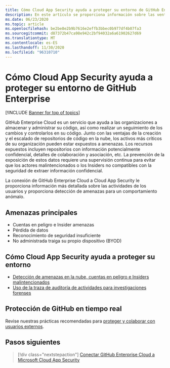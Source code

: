 ```yaml
---
title: Cómo Cloud App Security ayuda a proteger su entorno de GitHub Enterprise
description: En este artículo se proporciona información sobre las ventajas de conectar la aplicación de GitHub Enterprise a Cloud App Security mediante el conector de API para la visibilidad y el control del uso.
ms.date: 06/23/2020
ms.topic: article
ms.openlocfilehash: be2be8e2b9b7616e2effb3bbec0b977df4b07fa3
ms.sourcegitcommit: d87372b47ca98e942c2bf94032a6a61902627d69
ms.translationtype: MT
ms.contentlocale: es-ES
ms.lasthandoff: 11/30/2020
ms.locfileid: "96310710"
---
```

# <a name="how-cloud-app-security-helps-protect-your-github-enterprise-environment"></a>Cómo Cloud App Security ayuda a proteger su entorno de GitHub Enterprise

[!INCLUDE [Banner for top of topics](includes/banner.md)]

GitHub Enterprise Cloud es un servicio que ayuda a las organizaciones a almacenar y administrar su código, así como realizar un seguimiento de los cambios y controlarlos en su código. Junto con las ventajas de la creación y el escalado de repositorios de código en la nube, los activos más críticos de su organización pueden estar expuestos a amenazas. Los recursos expuestos incluyen repositorios con información potencialmente confidencial, detalles de colaboración y asociación, etc. La prevención de la exposición de estos datos requiere una supervisión continua para evitar que los actores malintencionados o los Insiders no compatibles con la seguridad de extraer información confidencial.

La conexión de GitHub Enterprise Cloud a Cloud App Security le proporciona información más detallada sobre las actividades de los usuarios y proporciona detección de amenazas para un comportamiento anómalo.

## <a name="main-threats"></a>Amenazas principales

- Cuentas en peligro e Insider amenazas
- Pérdida de datos
- Reconocimiento de seguridad insuficiente
- No administrada traiga su propio dispositivo (BYOD)

## <a name="how-cloud-app-security-helps-to-protect-your-environment"></a>Cómo Cloud App Security ayuda a proteger su entorno

- [Detección de amenazas en la nube, cuentas en peligro e Insiders malintencionados](best-practices.md#detect-cloud-threats-compromised-accounts-malicious-insiders-and-ransomware)
- [Uso de la traza de auditoría de actividades para investigaciones forenses](best-practices.md#use-the-audit-trail-of-activities-for-forensic-investigations)

## <a name="protect-github-in-real-time"></a>Protección de GitHub en tiempo real

Revise nuestras prácticas recomendadas para [proteger y colaborar con usuarios externos](best-practices.md#secure-collaboration-with-external-users-by-enforcing-real-time-session-controls).

## <a name="next-steps"></a>Pasos siguientes

> [!div class="nextstepaction"]
> [Conectar GitHub Enterprise Cloud a Microsoft Cloud App Security](connect-github-ec-to-microsoft-cloud-app-security.md)
